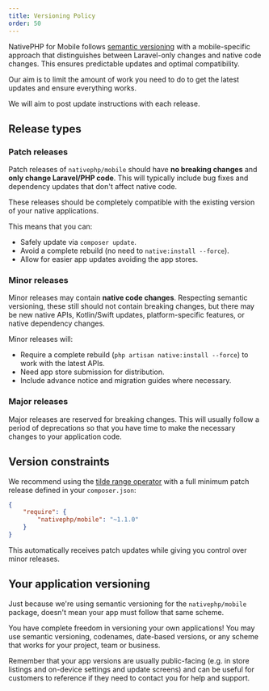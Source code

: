 ```yaml
---
title: Versioning Policy
order: 50
---
```


NativePHP for Mobile follows [semantic versioning](https://semver.org) with a mobile-specific approach that distinguishes between
Laravel-only changes and native code changes. This ensures predictable updates and optimal compatibility.

Our aim is to limit the amount of work you need to do to get the latest updates and ensure everything works.

We will aim to post update instructions with each release.

## Release types

### Patch releases

Patch releases of `nativephp/mobile` should have **no breaking changes** and **only change Laravel/PHP code**.
This will typically include bug fixes and dependency updates that don't affect native code.

These releases should be completely compatible with the existing version of your native applications.

This means that you can:

- Safely update via `composer update`.
- Avoid a complete rebuild (no need to `native:install --force`).
- Allow for easier app updates avoiding the app stores.

### Minor releases  

Minor releases may contain **native code changes**. Respecting semantic versioning, these still should not contain
breaking changes, but there may be new native APIs, Kotlin/Swift updates, platform-specific features, or native
dependency changes.

Minor releases will:

- Require a complete rebuild (`php artisan native:install --force`) to work with the latest APIs.
- Need app store submission for distribution.
- Include advance notice and migration guides where necessary.

### Major releases

Major releases are reserved for breaking changes. This will usually follow a period of deprecations so that you have
time to make the necessary changes to your application code.

## Version constraints

We recommend using the [tilde range operator](https://getcomposer.org/doc/articles/versions.md#tilde-version-range-)
with a full minimum patch release defined in your `composer.json`:

```json
{
    "require": {
        "nativephp/mobile": "~1.1.0"
    }
}
```

This automatically receives patch updates while giving you control over minor releases.

## Your application versioning

Just because we're using semantic versioning for the `nativephp/mobile` package, doesn't mean your app must follow that
same scheme.

You have complete freedom in versioning your own applications! You may use semantic versioning, codenames,
date-based versions, or any scheme that works for your project, team or business.

Remember that your app versions are usually public-facing (e.g. in store listings and on-device settings and update
screens) and can be useful for customers to reference if they need to contact you for help and support.

